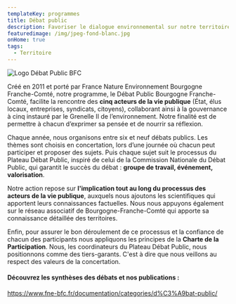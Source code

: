 ```yaml
---
templateKey: programmes
title: Débat public
description: Favoriser le dialogue environnemental sur notre territoire
featuredimage: /img/jpeg-fond-blanc.jpg
onHome: true
tags:
  - Territoire
---
```

![Logo Débat Public BFC](/img/jpeg-fond-blanc.jpg?nf_resize=fit&w=300#img-center "Logo Débat Public BFC")

Créé en 2011 et porté par France Nature Environnement Bourgogne Franche-Comté, notre programme, le Débat Public Bourgogne Franche-Comté, facilite la rencontre des **cinq acteurs de la vie publique** (État, élus locaux, entreprises, syndicats, citoyens), collaborant ainsi à la gouvernance à cinq instauré par le Grenelle II de l’environnement. Notre finalité est de permettre à chacun d’exprimer sa pensée et de nourrir sa réflexion. 

Chaque année, nous organisons entre six et neuf débats publics. Les thèmes sont choisis en concertation, lors d’une journée où chacun peut participer et proposer des sujets. Puis chaque sujet suit le processus du Plateau Débat Public, inspiré de celui de la Commission Nationale du Débat Public, qui garantit le succès du débat : **groupe de travail, événement, valorisation**.

Notre action repose sur **l'implication tout au long du processus des acteurs de la vie publique**, auxquels nous ajoutons les scientifiques qui apportent leurs connaissances factuelles. Nous nous appuyons également sur le réseau associatif de Bourgogne-Franche-Comté qui apporte sa connaissance détaillée des territoires.

Enfin, pour assurer le bon déroulement de ce processus et la confiance de chacun des participants nous appliquons les principes de la **Charte de la Participation**. Nous, les coordinateurs du Plateau Débat Public, nous positionnons comme des tiers-garants. C'est à dire que nous veillons au respect des valeurs de la concertation.

#### Découvrez les synthèses des débats et nos publications :

<https://www.fne-bfc.fr/documentation/categories/d%C3%A9bat-public/>